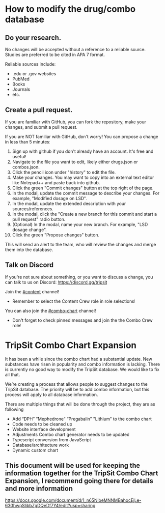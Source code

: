 # How to modify the drug/combo database

## Do your research.

No changes will be accepted without a reference to a reliable source. Studies are preferred to be cited in APA 7 format. 

Reliable sources include:

* .edu or .gov websites
* PubMed
* Books
* Journals
* etc.

## Create a pull request.

If you are familiar with GitHub, you can fork the repository, make your changes, and submit a pull request.

If you are NOT familiar with GitHub, don't worry! You can propose a change in less than 5 minutes:

1. Sign up with github if you don't already have an account. It's free and useful!
1. Navigate to the file you want to edit, likely either drugs.json or combos.json.
1. Click the pencil icon under "history" to edit the file.
1. Make your changes. You may want to copy into an external text editor like Notepad++ and paste back into github.
1. Click the green "Commit changes" button at the top right of the page.
1. In the modal, update the commit message to describe your changes. For example, "Modified dosage on LSD".
1. In the modal, update the extended description with your sources/references.
1. In the modal, click the "Create a new branch for this commit and start a pull request" radio button.
1. (Optional) In the modal, name your new branch. For example, "LSD dosage change".
1. Click the green "Propose changes" button.

This will send an alert to the team, who will review the changes and merge them into the database.


## Talk on Discord

If you're not sure about something, or you want to discuss a change, you can talk to us on Discord: https://discord.gg/tripsit 

Join the [#content](https://discord.com/channels/179641883222474752/946833118269145109) channel!
* Remember to select the Content Crew role in role selections!

You can also join the [#combo-chart](https://discord.com/channels/179641883222474752/1168216953924624464) channel!
* Don't forget to check pinned messages and join the the Combo Crew role!

# TripSit Combo Chart Expansion

It has been a while since the combo chart had a substantial update. New substances have risen in popularity and combo information is lacking. There is currently no good way to modify the TripSit database. We would like to fix all that. 

We’re creating a process that allows people to suggest changes to the TripSit database. The priority will be to add combo information, but this process will apply to all database information. 

There are multiple things that will be done through the project, they are as following
* Add “DPH” “Mephedrone” “Pregabalin” "Lithium" to the combo chart
* Code needs to be cleaned up
* Website interface development
* Adjustments Combo chart generator needs to be updated 
* Typescript conversion from JavaScript
* Database/architecture work
* Dynamic custom chart

## This document will be used for keeping the information together for the TripSit Combo Chart Expansion, I recommend going there for details and more information
https://docs.google.com/document/d/1_n65NibeMNNMBahocEjLe-630hwpSlibbZgDQeDf7Y4/edit?usp=sharing
